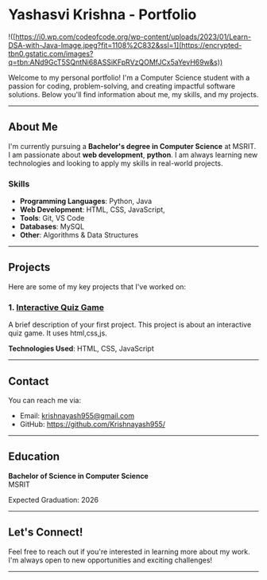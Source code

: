 # Yashasvi Krishna - Portfolio

!([https://i0.wp.com/codeofcode.org/wp-content/uploads/2023/01/Learn-DSA-with-Java-Image.jpeg?fit=1108%2C832&ssl=1](https://encrypted-tbn0.gstatic.com/images?q=tbn:ANd9GcT5SQntNi68ASSiKFpRVzQOMfJCx5aYevH69w&s))

Welcome to my personal portfolio! I'm a Computer Science student with a passion for coding, problem-solving, and creating impactful software solutions. Below you'll find information about me, my skills, and my projects.

---

## About Me

I'm currently pursuing a **Bachelor's degree in Computer Science** at MSRIT. I am passionate about **web development**, **python**. I am always learning new technologies and looking to apply my skills in real-world projects.

### Skills

- **Programming Languages**: Python, Java
- **Web Development**: HTML, CSS, JavaScript,
- **Tools**: Git, VS Code
- **Databases**: MySQL
- **Other**: Algorithms & Data Structures

---

## Projects

Here are some of my key projects that I've worked on:

### 1. [Interactive Quiz Game](https://github.com/Krishnayash955/project)
A brief description of your first project. This project is about an interactive quiz game. It uses html,css,js.

**Technologies Used**: HTML, CSS, JavaScript

---

## Contact

You can reach me via:

- Email: krishnayash955@gmail.com
- GitHub: https://github.com/Krishnayash955/

---

## Education

**Bachelor of Science in Computer Science**  
MSRIT

Expected Graduation: 2026

---

## Let's Connect!

Feel free to reach out if you're interested in learning more about my work. I'm always open to new opportunities and exciting challenges!

---
